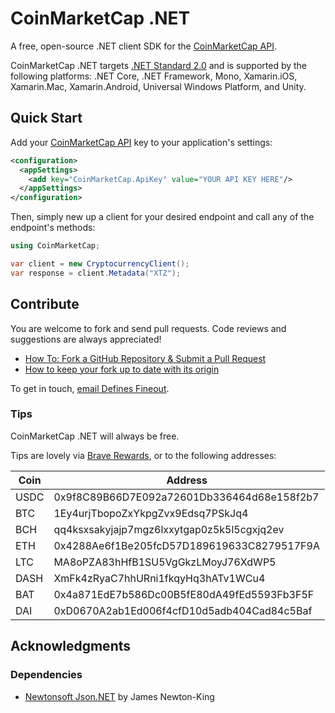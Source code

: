 # CoinMarketCap .NET
A free, open-source .NET client SDK for the [CoinMarketCap API](https://coinmarketcap.com/api/).

CoinMarketCap .NET targets [.NET Standard 2.0](https://docs.microsoft.com/en-us/dotnet/standard/net-standard) and is supported by the following platforms: .NET Core, .NET Framework, Mono, Xamarin.iOS, Xamarin.Mac, Xamarin.Android, Universal Windows Platform, and Unity.

## Quick Start
Add your [CoinMarketCap API](https://coinmarketcap.com/api/) key to your application's settings:

```xml
<configuration>
  <appSettings>
    <add key="CoinMarketCap.ApiKey" value="YOUR API KEY HERE"/>
  </appSettings>
</configuration>
```

Then, simply new up a client for your desired endpoint and call any of the endpoint's methods:

```c#
using CoinMarketCap;

var client = new CryptocurrencyClient();
var response = client.Metadata("XTZ");
```

## Contribute
You are welcome to fork and send pull requests. Code reviews and suggestions are always appreciated!

* [How To: Fork a GitHub Repository & Submit a Pull Request](https://jarv.is/notes/how-to-pull-request-fork-github/)
* [How to keep your fork up to date with its origin](https://about.gitlab.com/blog/2016/12/01/how-to-keep-your-fork-up-to-date-with-its-origin/)

To get in touch, [email Defines Fineout](mailto:dustin.fineout@gmail.com).

### Tips
CoinMarketCap .NET will always be free.

Tips are lovely via [Brave Rewards](https://brave.com/dus347), or to the following addresses:

| Coin | Address                                    |
| ---- | ------------------------------------------ |
| USDC | 0x9f8C89B66D7E092a72601Db336464d68e158f2b7 |
| BTC  | 1Ey4urjTbopoZxYkpgZvx9Edsq7PSkJq4          |
| BCH  | qq4ksxsakyjajp7mgz6lxxytgap0z5k5l5cgxjq2ev |
| ETH  | 0x4288Ae6f1Be205fcD57D189619633C8279517F9A |
| LTC  | MA8oPZA83hHfB1SU5VgGkzLMoyJ76XdWP5         |
| DASH | XmFk4zRyaC7hhURni1fkqyHq3hATv1WCu4         |
| BAT  | 0x4a871EdE7b586Dc00B5fE80dA49fEd5593Fb3F5F |
| DAI  | 0xD0670A2ab1Ed006f4cfD10d5adb404Cad84c5Baf |


## Acknowledgments

### Dependencies

* [Newtonsoft Json.NET](https://www.newtonsoft.com/json) by James Newton-King
